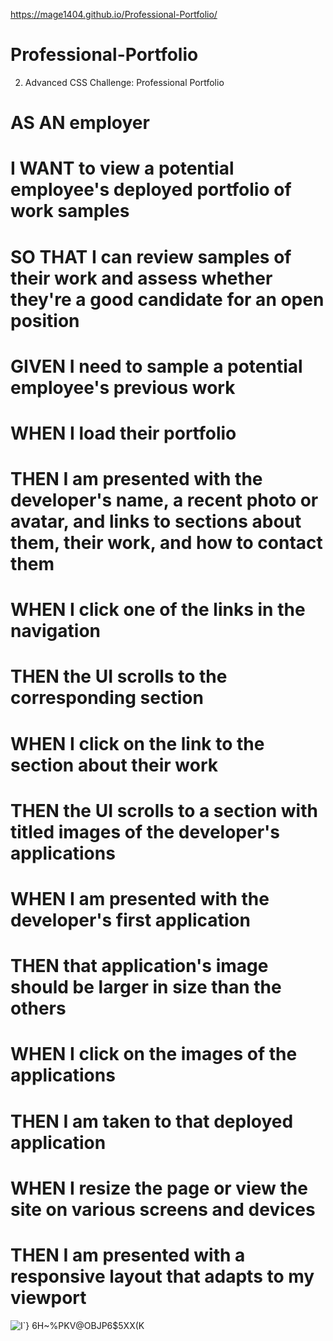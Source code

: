 https://mage1404.github.io/Professional-Portfolio/
# Professional-Portfolio
2. Advanced CSS Challenge: Professional Portfolio

# AS AN employer
# I WANT to view a potential employee's deployed portfolio of work samples
# SO THAT I can review samples of their work and assess whether they're a good candidate for an open position

# GIVEN I need to sample a potential employee's previous work
# WHEN I load their portfolio
# THEN I am presented with the developer's name, a recent photo or avatar, and links to sections about them, their work, and how to contact them
# WHEN I click one of the links in the navigation
# THEN the UI scrolls to the corresponding section
# WHEN I click on the link to the section about their work
# THEN the UI scrolls to a section with titled images of the developer's applications
# WHEN I am presented with the developer's first application
# THEN that application's image should be larger in size than the others
# WHEN I click on the images of the applications
# THEN I am taken to that deployed application
# WHEN I resize the page or view the site on various screens and devices
# THEN I am presented with a responsive layout that adapts to my viewport

![I`} 6H~%PKV@OBJP6$5XX(K](https://user-images.githubusercontent.com/99444229/156475959-3679ba8c-9546-44e9-bb9a-8a8533c03d9a.png)

